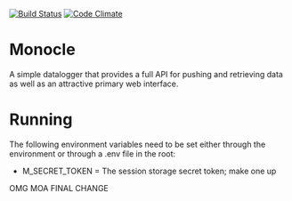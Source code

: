 [![Build Status](https://travis-ci.org/jordantcox/com.phantomdata.Monocle.png)](https://travis-ci.org/jordantcox/com.phantomdata.Monocle) [![Code Climate](https://codeclimate.com/repos/528c31de56b102694a000b6a/badges/4c2a2c4332c0d99f4d23/gpa.png)](https://codeclimate.com/repos/528c31de56b102694a000b6a/feed)

Monocle
=======

A simple datalogger that provides a full API for pushing and retrieving data as well as an attractive primary web interface.

Running
=======

The following environment variables need to be set either through the environment or through a .env file in the root:
- M_SECRET_TOKEN = The session storage secret token; make one up

OMG MOA FINAL CHANGE
